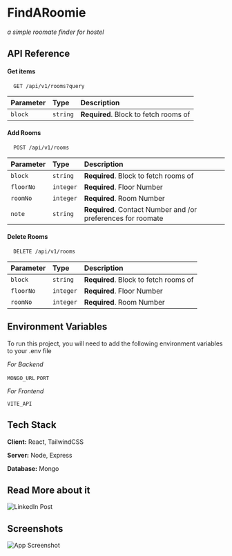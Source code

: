 # FindARoomie

_a simple roomate finder for hostel_

## API Reference

#### Get items

```http
  GET /api/v1/rooms?query
```

| Parameter | Type     | Description                           |
| :-------- | :------- | :------------------------------------ |
| `block`   | `string` | **Required**. Block to fetch rooms of |

#### Add Rooms

```http
  POST /api/v1/rooms
```

| Parameter | Type      | Description                                                  |
| :-------- | :-------- | :----------------------------------------------------------- |
| `block`   | `string`  | **Required**. Block to fetch rooms of                        |
| `floorNo` | `integer` | **Required**. Floor Number                                   |
| `roomNo`  | `integer` | **Required**. Room Number                                    |
| `note`    | `string`  | **Required**. Contact Number and /or preferences for roomate |

#### Delete Rooms

```http
  DELETE /api/v1/rooms
```

| Parameter | Type      | Description                           |
| :-------- | :-------- | :------------------------------------ |
| `block`   | `string`  | **Required**. Block to fetch rooms of |
| `floorNo` | `integer` | **Required**. Floor Number            |
| `roomNo`  | `integer` | **Required**. Room Number             |

## Environment Variables

To run this project, you will need to add the following environment variables to your .env file

_For Backend_

`MONGO_URL`
`PORT`

_For Frontend_

`VITE_API`

## Tech Stack

**Client:** React, TailwindCSS

**Server:** Node, Express

**Database:** Mongo

## Read More about it

![LinkedIn Post](https://www.linkedin.com/feed/update/urn:li:activity:7238798775505272832/)

## Screenshots

![App Screenshot](https://media.licdn.com/dms/image/v2/D5622AQHh4h6qCAYAmw/feedshare-shrink_800/feedshare-shrink_800/0/1725864115804?e=1728518400&v=beta&t=bPz_DkZqm7WErxdbFX-6RYr7GEedKCkPQR6FgKX-nA8)
